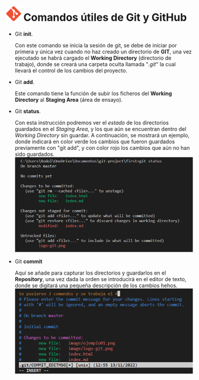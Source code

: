 # <img src="image/logo-git.png" alt="Logo Git" width="40px"> Comandos útiles de Git y GitHub


* Git **init**.

    Con este comando se inicia la sesión de git, se debe de iniciar por primera y única vez cuando no haz creado un directorio de **GIT**, una vez ejecutado se habrá cargado el **Working Directory** (directorio de trabajo), donde se creará una carpeta oculta llamada "*.git*" la cual llevará el control de los cambios del proyecto.

* Git **add**.

    Este comando tiene la función de subir los ficheros del **Working Directory** al **Staging Area** (área de ensayo).

* Git **status**.
    
    Con esta instrucción podremos ver el *estado* de los directorios guardados en el *Staging Area*, y los que aún se encuentran dentro del *Working Directory* sin guardar. A continuación, se mostrará un ejemplo, donde indicará en color verde los cambios que fueron guardados previamente con "git add", y con color rojo los cambios que aún no han sido guardados. 
    ![Ejemplo 1](image/ejemplo01.png)

* Git **commit**

    Aquí se añade para capturar los directorios y guardarlos en el **Repository**, una vez dada la orden se introducirá en el editor de texto, donde se digitará una pequeña descripción de los cambios hehos.
    ![Ejemplo 2](image/ejemplo02.png)